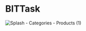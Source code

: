 # BITTask

![Splash - Categories - Products (1)](https://user-images.githubusercontent.com/33801510/74066966-d4457a80-4a00-11ea-85aa-97f5e730fb3c.jpg)

